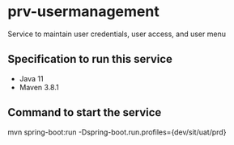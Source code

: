 # prv-usermanagement

Service to maintain user credentials, user access, and user menu

## Specification to run this service
- Java 11
- Maven 3.8.1

## Command to start the service
mvn spring-boot:run -Dspring-boot.run.profiles={dev/sit/uat/prd}
